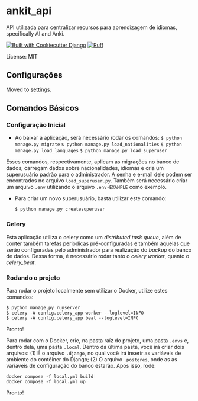 # ankit_api

API utilizada para centralizar recursos para aprendizagem de idiomas, specifically AI and Anki.

[![Built with Cookiecutter Django](https://img.shields.io/badge/built%20with-Cookiecutter%20Django-ff69b4.svg?logo=cookiecutter)](https://github.com/cookiecutter/cookiecutter-django/)
[![Ruff](https://img.shields.io/endpoint?url=https://raw.githubusercontent.com/astral-sh/ruff/main/assets/badge/v2.json)](https://github.com/astral-sh/ruff)

License: MIT

## Configurações

Moved to [settings](http://cookiecutter-django.readthedocs.io/en/latest/settings.html).

## Comandos Básicos

### Configuração Inicial

- Ao baixar a aplicação, será necessário rodar os comandos:
        `$ python manage.py migrate`
        `$ python manage.py load_nationalities`
        `$ python manage.py load_languages`
        `$ python manage.py load_superuser`

Esses comandos, respectivamente, aplicam as migrações no banco de dados; carregam dados sobre nacionalidades, idiomas e cria um superusuário padrão para o administrador. A senha e e-mail dele podem ser encontrados no arquivo `load_superuser.py`. Também será necessário criar um arquivo `.env` utilizando o arquivo `.env-EXAMPLE` como exemplo.

- Para criar um novo superusuário, basta utilizar este comando:

      $ python manage.py createsuperuser

### Celery

Esta aplicação utiliza o celery como um _distributed task queue_, além de conter também tarefas periodicas pré-configuradas e também aquelas que serão configuradas pelo administrador para realização do _backup_ do banco de dados. Dessa forma, é necessário rodar tanto o _celery worker_, quanto o _celery_beat_.

### Rodando o projeto

Para rodar o projeto localmente sem utilizar o Docker, utilize estes comandos:

```
$ python manage.py runserver
$ celery -A config.celery_app worker --loglevel=INFO
$ celery -A config.celery_app beat --loglevel=INFO
```

Pronto!

Para rodar com o Docker, crie, na pasta raíz do projeto, uma pasta `.envs` e, dentro dela, uma pasta `.local`. Dentro da última pasta, você irá criar dois arquivos: (1) É o arquivo `.django`, no qual você irá inserir as variáveis de ambiente do contêiner do Django; (2) O arquivo `.postgres`, onde as as variáveis de configuração do banco estarão. Após isso, rode:

```
docker compose -f local.yml build
docker compose -f local.yml up
```

Pronto!
